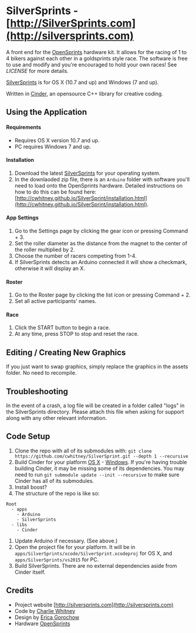SilverSprints - [http://SilverSprints.com](http://silversprints.com)
=============
A front end for the [OpenSprints](https://www.opensprints.com) hardware kit.  It allows for the racing of 1 to 4 bikers against each other in a goldsprints style race.  The software is free to use and modify and you're encouraged to hold your own races!  See _LICENSE_ for more details.

[SilverSprints](http://silversprints.com/) is for OS X (10.7 and up) and Windows (7 and up).

Written in [Cinder](https://libcinder.org/), an opensource C++ library for creative coding.

## Using the Application

#### Requirements
* Requires OS X version 10.7 and up.
* PC requires Windows 7 and up.

#### Installation
1. Download the latest [SilverSprints](https://github.com/cwhitney/SilverSprint/releases/latest) for your operating system.
2. In the downlaoded zip file, there is an `Arduino` folder with software you'll need to load onto the OpenSprints hardware.  Detailed instructions on how to do this can be found here: [http://cwhitney.github.io/SilverSprint/installation.html](http://cwhitney.github.io/SilverSprint/installation.html).
 
#### App Settings
1. Go to the Settings page by clicking the gear icon or pressing Command + 3.
2. Set the roller diameter as the distance from the magnet to the center of the roller multiplied by 2.
3. Choose the number of racers competing from 1-4.
4. If SilverSprints detects an Arduino connected it will show a checkmark, otherwise it will display an X.

#### Roster
1. Go to the Roster page by clicking the list icon or pressing Command + 2.
2. Set all active participants' names.

#### Race
1. Click the START button to begin a race.
2. At any time, press STOP to stop and reset the race.

## Editing / Creating New Graphics
If you just want to swap graphics, simply replace the graphics in the assets folder. No need to recompile.

## Troubleshooting
In the event of a crash, a log file will be created in a folder called "logs" in the SilverSprints directory.
Please attach this file when asking for support along with any other relevant information.

## Code Setup
1. Clone the repo with all of its submodules with: `git clone https://github.com/cwhitney/SilverSprint.git --depth 1 --recursive`
1. Build Cinder for your platform [OS X](https://libcinder.org/docs/guides/mac-setup/index.html) - [Windows](https://libcinder.org/docs/guides/windows-setup/index.html).
If you're having trouble building Cinder, it may be missing some of its dependencies.  You may need to run `git submodule update --init --recursive` to make sure Cinder has all of its submodules.
1. Install boost?
1. The structure of the repo is like so:  

```
Root	
  - apps  
    - Arduino
    - SilverSprints
  - libs
    - Cinder
```
1. Update Arduino if necessary. (See above.)
1. Open the project file for your platform. It will be in `apps/SilverSprints/xcode/SilverSprint.xcodeproj` for OS X, and `apps/SilverSprints/vs2015` for PC.
1. Build SilverSprints. There are no external dependencies aside from Cinder itself.

## Credits

* Project website [http://silversprints.com](http://silversprints.com)
* Code by [Charlie Whitney](http://sharkbox.com)
* Design by [Erica Gorochow](http://gorociao.com)
* Hardware [OpenSprints](https://www.opensprints.com)
